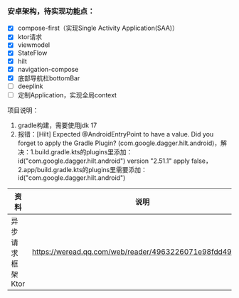 ### 安卓架构，待实现功能点：
- [x] compose-first（实现Single Activity Application(SAA)）
- [x] ktor请求
- [x] viewmodel
- [x] StateFlow
- [x] hilt
- [x] navigation-compose
- [x] 底部导航栏bottomBar
- [ ] deeplink
- [ ] 定制Application，实现全局context

项目说明：
1. gradle构建，需要使用jdk 17
2. 报错：[Hilt] Expected @AndroidEntryPoint to have a value. Did you forget to apply the Gradle Plugin? (com.google.dagger.hilt.android)，解决：1.build.gradle.kts的plugins里添加：id("com.google.dagger.hilt.android") version "2.51.1" apply false，2.app/build.gradle.kts的plugins里需要添加：id("com.google.dagger.hilt.android")

资料 | 说明
--- | ---
异步请求框架Ktor | https://weread.qq.com/web/reader/4963226071e98fdd496000f
